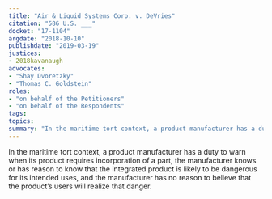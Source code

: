```yaml
---
title: "Air & Liquid Systems Corp. v. DeVries"
citation: "586 U.S. ___"
docket: "17-1104"
argdate: "2018-10-10"
publishdate: "2019-03-19"
justices:
- 2018kavanaugh
advocates:
- "Shay Dvoretzky"
- "Thomas C. Goldstein"
roles:
- "on behalf of the Petitioners"
- "on behalf of the Respondents"
tags:
topics:
summary: "In the maritime tort context, a product manufacturer has a duty to warn when its product requires incorporation of a part, the manufacturer knows or has reason to know that the integrated product is likely to be dangerous for its intended uses, and the manufacturer has no reason to believe that the product’s users will realize that danger."
---
```

In the maritime tort context, a product manufacturer has a duty to warn when its product requires incorporation of a part, the manufacturer knows or has reason to know that the integrated product is likely to be dangerous for its intended uses, and the manufacturer has no reason to believe that the product’s users will realize that danger.